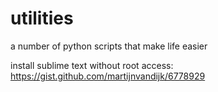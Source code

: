 # utilities
a number of python scripts that make life easier

install sublime text without root access:
https://gist.github.com/martijnvandijk/6778929

